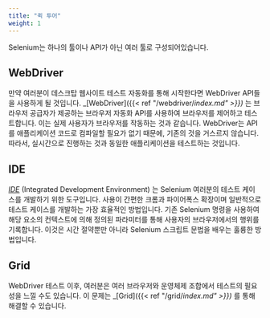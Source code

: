 ```yaml
---
title: "퀵 투어"
weight: 1
---
```


Selenium는 하나의 툴이나 API가 아닌
여러 툴로 구성되어있습니다.

## WebDriver

만약 여러분이 데스크탑 웹사이트 테스트 자동화를 통해 시작한다면 WebDriver API들을 사용하게 될 것입니다. _[WebDriver]({{< ref "/webdriver/_index.md" >}})_ 
는 브라우저 공급자가 제공하는 브라우저 자동화 API를 사용하여 브라우저를 제어하고 테스트합니다. 이는 실제 사용자가 브라우저를 작동하는 것과 같습니다. WebDriver는 API를 애플리케이션 코드로 컴파일할 필요가 없기 때문에, 기존의 것을 거스르지 않습니다. 따라서, 실시간으로 진행하는 것과 동일한 애플리케이션을 테스트하는 것입니다.


## IDE

_[IDE](https://selenium.dev/selenium-ide)_ (Integrated Development Environment) 
는 Selenium 여러분의 테스트 케이스를 개발하기 위한 도구입니다. 사용이 간편한 크롬과 파이어폭스 확장이며 일반적으로 테스트 케이스를 개발하는 가장 효율적인 방법입니다. 기존 Selenium 명령을 사용하여 해당 요소의 컨텍스트에 의해 정의된 파라미터를 통해 사용자의 브라우저에서의 행위를 기록합니다. 이것은 시간 절약뿐만 아니라 Selenium 스크립트 문법을 배우는 훌륭한 방법입니다.

## Grid

WebDriver 테스트 이후, 여러분은 여러 브라우저와 운영체제 조합에서 테스트의 필요성을 느낄 수도 있습니다.
이 문제는 _[Grid]({{< ref "/grid/_index.md" >}})_ 를 통해 해결할 수 있습니다.

